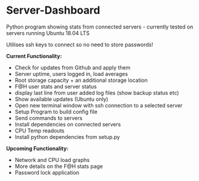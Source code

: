 # Server-Dashboard

Python program showing stats from connected servers - currently tested on servers running Ubuntu 18.04 LTS

Utilises ssh keys to connect so no need to store passwords!

**Current Functionality:**

* Check for updates from Github and apply them
* Server uptime, users logged in, load averages
* Root storage capacity + an additional storage location
* F@H user stats and server status
* display last line from user added log files (show backup status etc)
* Show available updates (Ubuntu only)
* Open new terminal window with ssh connection to a selected server
* Setup Program to build config file
* Send commands to servers
* Install dependencies on connected servers
* CPU Temp readouts
* Install python dependencies from setup.py

**Upcoming Functionality:**

* Network and CPU load graphs
* More details on the F@H stats page
* Password lock application
